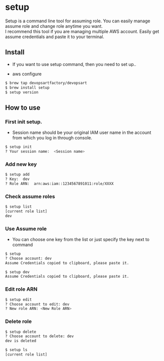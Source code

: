 # setup

Setup is a command line tool for assuming role. You can easily manage assume role and change role anytime you want.
<br>
I recommend this tool if you are managing multiple AWS account. Easily get assume credentials and paste it to your terminal.

## Install
* If you want to use setup command, then you need to set up..
 - aws configure

```bash
$ brew tap devopsartfactory/devopsart
$ brew install setup
$ setup version
``` 


## How to use
### First init setup.
* Session name should be your original IAM user name in the account from which you log in through console.
```bash
$ setup init
? Your session name:  <Session name>  
```

### Add new key
```bash
$ setup add
? Key:  dev
? Role ARN:  arn:aws:iam::1234567891011:role/XXXX
```

### Check assume roles
```bash
$ setup list
[current role list]
dev
```

### Use Assume role
- You can choose one key from the list or just specify the key next to command
```bash
$ setup
? Choose account: dev
Assume Credentials copied to clipboard, please paste it.

$ setup dev
Assume Credentials copied to clipboard, please paste it.
```

### Edit role ARN
```bash
$ setup edit
? Choose account to edit: dev
? New role ARN: <New Role ARN>
```

### Delete role
```bash
$ setup delete
? Choose account to delete: dev
dev is deleted

$ setup ls
[current role list]

```
